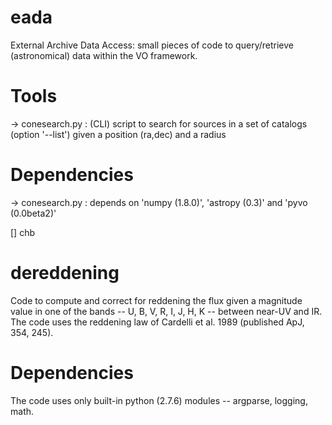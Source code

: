 
eada
====
External Archive Data Access: small pieces of code to query/retrieve (astronomical) data within the VO framework.

Tools
=====
-> conesearch.py : (CLI) script to search for sources in a set of catalogs (option '--list') given a position (ra,dec) and a radius

Dependencies
============
-> conesearch.py : depends on 'numpy (1.8.0)', 'astropy (0.3)' and 'pyvo (0.0beta2)'

[]
chb


dereddening
===========

 Code to compute and correct for reddening the flux given a magnitude value in 
one of the bands -- U, B, V, R, I, J, H, K -- between near-UV and IR.
 The code uses the reddening law of Cardelli et al. 1989 (published ApJ, 354, 245).

Dependencies
============

 The code uses only built-in python (2.7.6) modules -- argparse, logging, math.

